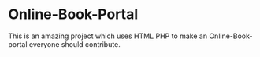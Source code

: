 # Online-Book-Portal
This is an amazing project which uses HTML PHP to make an Online-Book-portal everyone should contribute.
